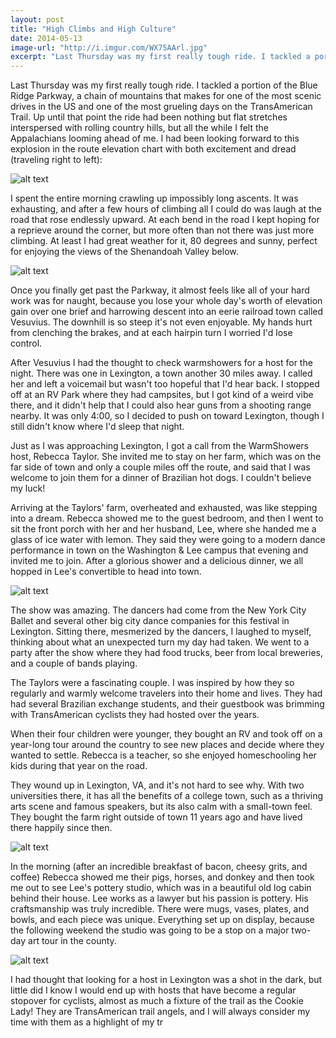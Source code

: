 ```yaml
---
layout: post
title: "High Climbs and High Culture"
date: 2014-05-13
image-url: "http://i.imgur.com/WX75AArl.jpg"
excerpt: "Last Thursday was my first really tough ride. I tackled a portion of the Blue Ridge Parkway, a chain of mountains that makes for one of the most scenic drives in the US and one of the most grueling days on the TransAmerican Trail. Up until that point the ride had been gentle with nothing but flat stretches and rolling country hills, but all the while I felt the Appalachians looming ahead."
---
```

Last Thursday was my first really tough ride. I tackled a portion of the Blue Ridge Parkway, a chain of mountains that makes for one of the most scenic drives in the US and one of the most grueling days on the TransAmerican Trail. Up until that point the ride had been nothing but flat stretches interspersed with rolling country hills, but all the while I felt the Appalachians looming ahead of me. I had been looking forward to this explosion in the route elevation chart with both excitement and dread (traveling right to left):

![alt text](http://i.imgur.com/12OIlXAl.jpg)

I spent the entire morning crawling up impossibly long ascents. It was exhausting, and after a few hours of climbing all I could do was laugh at the road that rose endlessly upward. At each bend in the road I kept hoping for a reprieve around the corner, but more often than not there was just more climbing. At least I had great weather for it, 80 degrees and sunny, perfect for enjoying the views of the Shenandoah Valley below. 

![alt text](http://i.imgur.com/Ki8RJ30l.jpg)

Once you finally get past the Parkway, it almost feels like all of your hard work was for naught, because you lose your whole day's worth of elevation gain over one brief and harrowing descent into an eerie railroad town called Vesuvius. The downhill is so steep it's not even enjoyable. My hands hurt from clenching the brakes, and at each hairpin turn I worried I'd lose control.

After Vesuvius I had the thought to check warmshowers for a host for the night. There was one in Lexington, a town another 30 miles away. I called her and left a voicemail but wasn't too hopeful that I'd hear back. I stopped off at an RV Park where they had campsites, but I got kind of a weird vibe there, and it didn't help that I could also hear guns from a shooting range nearby. It was only 4:00, so I decided to push on toward Lexington, though I still didn't know where I'd sleep that night.

Just as I was approaching Lexington, I got a call from the WarmShowers host, Rebecca Taylor. She invited me to stay on her farm, which was on the far side of town and only a couple miles off the route, and said that I was welcome to join them for a dinner of Brazilian hot dogs. I couldn't believe my luck!

Arriving at the Taylors' farm, overheated and exhausted, was like stepping into a dream. Rebecca showed me to the guest bedroom, and then I went to sit the front porch with her and her husband, Lee, where she handed me a glass of ice water with lemon. They said they were going to a modern dance performance in town on the Washington & Lee campus that evening and invited me to join. After a glorious shower and a delicious dinner, we all hopped in Lee's convertible to head into town. 

![alt text](http://i.imgur.com/ucdkmfVl.jpg)

The show was amazing. The dancers had come from the New York City Ballet and several other big city dance companies for this festival in Lexington. Sitting there, mesmerized by the dancers, I laughed to myself, thinking about what an unexpected turn my day had taken. We went to a party after the show where they had food trucks, beer from local breweries, and a couple of bands playing. 

The Taylors were a fascinating couple. I was inspired by how they so regularly and warmly welcome travelers into their home and lives. They had had several Brazilian exchange students, and their guestbook was brimming with TransAmerican cyclists they had hosted over the years.

When their four children were younger, they bought an RV and took off on a year-long tour around the country to see new places and decide where they wanted to settle. Rebecca is a teacher, so she enjoyed homeschooling her kids during that year on the road. 

They wound up in Lexington, VA, and it's not hard to see why. With two universities there, it has all the benefits of a college town, such as a thriving arts scene and famous speakers, but its also calm with a small-town feel. They bought the farm right outside of town 11 years ago and have lived there happily since then.

![alt text](http://i.imgur.com/6EA54qal.jpg)

In the morning (after an incredible breakfast of bacon, cheesy grits, and coffee) Rebecca showed me their pigs, horses, and donkey and then took me out to see Lee's pottery studio, which was in a beautiful old log cabin behind their house. Lee works as a lawyer but his passion is pottery. His craftsmanship was truly incredible. There were mugs, vases, plates, and bowls, and each piece was unique. Everything set up on display, because the following weekend the studio was going to be a stop on a major two-day art tour in the county.

![alt text](http://i.imgur.com/wuwv929l.jpg)

I had thought that looking for a host in Lexington was a shot in the dark, but little did I know I would end up with hosts that have become a regular stopover for cyclists, almost as much a fixture of the trail as the Cookie Lady! They are TransAmerican trail angels, and I will always consider my time with them as a highlight of my tr